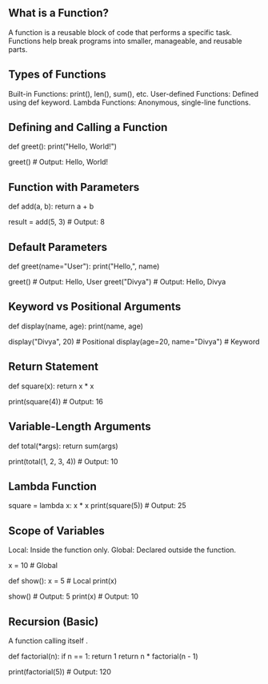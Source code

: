 ## What is a Function?
A function is a reusable block of code that performs a specific task.
Functions help break programs into smaller, manageable, and reusable parts.

## Types of Functions
Built-in Functions: print(), len(), sum(), etc.
User-defined Functions: Defined using def keyword.
Lambda Functions: Anonymous, single-line functions.

## Defining and Calling a Function
def greet():
    print("Hello, World!")

greet()  # Output: Hello, World!

## Function with Parameters
def add(a, b):
    return a + b

result = add(5, 3)  # Output: 8

## Default Parameters
def greet(name="User"):
    print("Hello,", name)

greet()          # Output: Hello, User
greet("Divya")   # Output: Hello, Divya

## Keyword vs Positional Arguments
def display(name, age):
    print(name, age)

display("Divya", 20)               # Positional
display(age=20, name="Divya")      # Keyword

## Return Statement
def square(x):
    return x * x

print(square(4))  # Output: 16

## Variable-Length Arguments 
def total(*args):
    return sum(args)

print(total(1, 2, 3, 4))  # Output: 10

## Lambda Function
square = lambda x: x * x
print(square(5))  # Output: 25

## Scope of Variables
Local: Inside the function only.
Global: Declared outside the function.

 x = 10  # Global

def show():
    x = 5  # Local
    print(x)

show()   # Output: 5
print(x) # Output: 10

## Recursion (Basic)
A function calling itself .

def factorial(n):
    if n == 1:
        return 1
    return n * factorial(n - 1)

print(factorial(5))  # Output: 120

